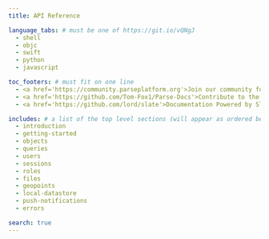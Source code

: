 ```yaml
---
title: API Reference

language_tabs: # must be one of https://git.io/vQNgJ
  - shell
  - objc
  - swift
  - python
  - javascript

toc_footers: # must fit on one line
  - <a href='https://community.parseplatform.org'>Join our community forum</a>
  - <a href='https://github.com/Tom-Fox1/Parse-Docs'>Contribute to the docs</a>
  - <a href='https://github.com/lord/slate'>Documentation Powered by Slate</a>

includes: # a list of the top level sections (will appear as ordered bellow)
  - introduction
  - getting-started
  - objects
  - queries
  - users
  - sessions
  - roles
  - files
  - geopoints
  - local-datastore
  - push-notifications
  - errors

search: true
---
```


